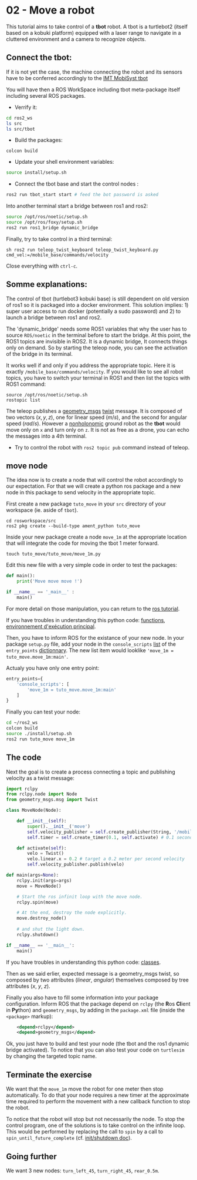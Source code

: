 # 02 - Move a robot


This tutorial aims to take control of a __tbot__  robot.
A tbot is a turtlebot2 (itself based on a kobuki platform) equipped with a laser range to navigate in a cluttered environment and a camera to recognize objects.

<!-- This tutorial suppose that you already processed the [Challenge - Kick-Off](../challenge/intro.md). OU PAS -->

## Connect the tbot:

If it is not yet the case,
the machine connecting the robot and its sensors have to be conferred accordingly to the [IMT MobiSyst tbot](https://bitbucket.org/imt-mobisyst/mb6-tbot) 

You will have then a ROS WorkSpace including tbot meta-package itself including several ROS packages.

- Verrify it: 

```sh
cd ros2_ws
ls src
ls src/tbot
```

- Build the packages: 

```
colcon build
```

- Update your shell environment variables: 

```sh
source install/setup.sh
```

- Connect the tbot base and start the control nodes : 

```sh
ros2 run tbot_start start # feed the bot password is asked
```

Into another terminal start a bridge between ros1 and ros2: 

```sh
source /opt/ros/noetic/setup.sh
source /opt/ros/foxy/setup.sh
ros2 run ros1_bridge dynamic_bridge
```

Finally, try to take control in a third terminal:

``sh
ros2 run teleop_twist_keyboard teleop_twist_keyboard.py cmd_vel:=/mobile_base/commands/velocity
``

Close everything with `ctrl-c`.


## Somme explanations:

The control of tbot (turtlebot3 kobuki base) is still dependent on old version of ros1 so it is packaged into a docker environment.
This solution implies: 1) super user access to run docker (potentially a sudo password) and 2) to launch a bridge between ros1 and ros2.

The 'dynamic_bridge' needs some ROS1 variables that why the user has to source `ROS/noetic` in the terminal before to start the bridge.
At this point, the ROS1 topics are invisible in ROS2. It is a dynamic bridge, It connects things only on demand.
So by starting the teleop node, you can see the activation of the bridge in its terminal.

It works well if and only if you address the appropriate topic. Here it is exactly `/mobile_base/commands/velocity`.
If you would like to see all robot topics, you have to switch your terminal in ROS1 and then list the topics with ROS1 command:

```
source /opt/ros/noetic/setup.sh
rostopic list
```

The teleop publishes a [geometry_msgs](https://docs.ros2.org/foxy/api/geometry_msgs/index-msg.html) [twist](https://docs.ros2.org/foxy/api/geometry_msgs/msg/Twist.html) message.
It is composed of two vectors $(x, y, z)$, one for linear speed $(m/s)$, and the second for angular speed $(rad/s)$. 
However a [nonholonomic](https://en.wikipedia.org/wiki/Nonholonomic_system) ground robot as the **tbot** would move only on `x` and turn only on `z`. 
It is not as free as a drone, you can echo the messages into a 4th terminal.

- Try to control the robot with `ros2 topic pub` command instead of teleop.


## move node

The idea now is to create a node that will control the robot accordingly to our expectation.
For that we will create a python ros package and a new node in this package to send velocity in the appropriate topic.

First create a new package `tuto_move` in your `src` directory of your workspace (ie. aside of `tbot`).

```
cd rosworkspace/src
ros2 pkg create --build-type ament_python tuto_move
```

Inside your new package create a node `move_1m` at the appropriate location that will integrate the code for moving the tbot 1 meter forward.

```
touch tuto_move/tuto_move/move_1m.py
```

Edit this new file with a very simple code in order to test the packages: 

```python
def main():
    print('Move move move !')

if __name__ == '_main__' :
    main()
```

For more detail on those manipulation, you can return to the [ros tutorial](https://docs.ros.org/en/foxy/Tutorials/Beginner-Client-Libraries/Writing-A-Simple-Py-Publisher-And-Subscriber.html).

If you have troubles in understanding this python code: [functions](https://www.w3schools.com/python/python_functions.asp), [environnement d'exécution principal](https://docs.python.org/fr/3/library/__main__.html).

Then, you have to inform ROS for the existance of your new node. 
In your package `setup.py` file, add your node in the `console_scripts` [list](https://www.w3schools.com/python/python_lists.asp) of the `entry_points` [dictionnary](https://www.w3schools.com/python/python_dictionaries.asp).
The new list item would looklike `'move_1m = tuto_move.move_1m:main'`. 

Actualy you have only one entry point: 

```python
entry_points={
    'console_scripts': [
        'move_1m = tuto_move.move_1m:main'
    ]
}
```

Finally you can test your node:

```sh
cd ~/ros2_ws
colcon build
source ./install/setup.sh
ros2 run tuto_move move_1m
```

## The code

Next the goal is to create a process connecting a topic and publishing velocity as a twist message: 

```python
import rclpy
from rclpy.node import Node
from geometry_msgs.msg import Twist

class MoveNode(Node):

    def __init__(self):
        super().__init__('move')
        self.velocity_publisher = self.create_publisher(String, '/mobile_base/commands/velocity', 10)
        self.timer = self.create_timer(0.1, self.activate) # 0.1 seconds to target a frequency of 10 hertz 

    def activate(self):
        velo = Twist()
        velo.linear.x = 0.2 # target a 0.2 meter per second velocity
        self.velocity_publisher.publish(velo)

def main(args=None):
    rclpy.init(args=args)
    move = MoveNode()

    # Start the ros infinit loop with the move node.
    rclpy.spin(move)

    # At the end, destroy the node explicitly.
    move.destroy_node()
    
    # and shut the light down.
    rclpy.shutdown()

if __name__ == '__main__':
    main()
```

If you have troubles in understanding this python code: [classes](https://www.w3schools.com/python/python_classes.asp).

Then as we said erlier, expected message is a geometry_msgs twist, so composed by two attributes $(\mathit{linear},\ \mathit{angular})$ themselves composed by tree attributes $(x,\ y,\ z)$.

Finally you also have to fill some information into your package configuration.
Inform ROS that the package depend on `rclpy` (the **R**os **Cl**ient in **Py**thon) and `geometry_msgs`,
by adding in the `package.xml` file (inside the `<package>` markup):

```xml
    <depend>rclpy</depend>
    <depend>geometry_msgs</depend>
```

Ok, you just have to build and test your node (the tbot and the ros1 dynamic bridge activated).
To notice that you can also test your code on `turtlesim` by changing the targeted topic name.


## Terminate the exercise

We want that the `move_1m` move the robot for one meter then stop automatically.
To do that your node requires a new timer at the approximate time required to perform the movement with a new callback function to stop the robot.

To notice that the robot will stop but not necessarily the node.
To stop the control program, one of the solutions is to take control on the infinite loop.
This would be performed by replacing the call to `spin` by a call to `spin_until_future_complete` (cf. [init/shutdown doc](https://docs.ros2.org/latest/api/rclpy/api/init_shutdown.html)).


## Going further

We want 3 new nodes: `turn_left_45`, `turn_right_45`, `rear_0.5m`.
